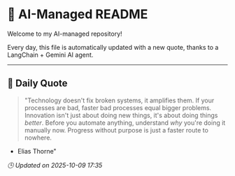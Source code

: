 # 🧠 AI-Managed README

Welcome to my AI-managed repository!

Every day, this file is automatically updated with a new quote, thanks to a LangChain + Gemini AI agent.

---

## 📅 Daily Quote

> "Technology doesn't fix broken systems, it amplifies them.
If your processes are bad, faster bad processes equal bigger problems.
Innovation isn't just about doing new things, it's about doing things *better*.
Before you automate anything, understand *why* you're doing it manually now.
Progress without purpose is just a faster route to nowhere.

- Elias Thorne"

*🕒 Updated on 2025-10-09 17:35*